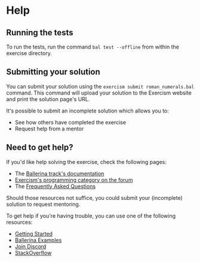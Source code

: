 # Help

## Running the tests

To run the tests, run the command `bal test --offline` from within the exercise directory.

## Submitting your solution

You can submit your solution using the `exercism submit roman_numerals.bal` command.
This command will upload your solution to the Exercism website and print the solution page's URL.

It's possible to submit an incomplete solution which allows you to:

- See how others have completed the exercise
- Request help from a mentor

## Need to get help?

If you'd like help solving the exercise, check the following pages:

- The [Ballerina track's documentation](https://exercism.org/docs/tracks/ballerina)
- [Exercism's programming category on the forum](https://forum.exercism.org/c/programming/5)
- The [Frequently Asked Questions](https://exercism.org/docs/using/faqs)

Should those resources not suffice, you could submit your (incomplete) solution to request mentoring.

To get help if you're having trouble, you can use one of the following resources:

- [Getting Started](https://ballerina.io/learn/get-started-with-ballerina/)
- [Ballerina Examples](https://ballerina.io/learn/by-example/)
- [Join Discord](https://ballerina.io/community/#ballerina-discord-community)
- [StackOverflow](http://stackoverflow.com/questions/tagged/ballerina)